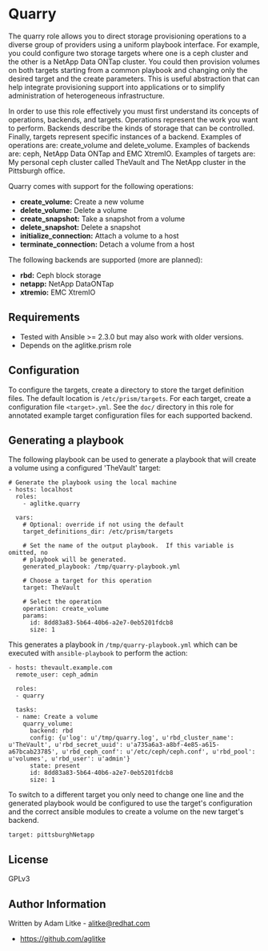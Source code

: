 Quarry
======

The quarry role allows you to direct storage provisioning operations to a
diverse group of providers using a uniform playbook interface.  For example,
you could configure two storage targets where one is a ceph cluster and the
other is a NetApp Data ONTap cluster.  You could then provision volumes on both
targets starting from a common playbook and changing only the desired target
and the create parameters.  This is useful abstraction that can help integrate
provisioning support into applications or to simplify administration of
heterogeneous infrastructure.

In order to use this role effectively you must first understand its concepts of
operations, backends, and targets.  Operations represent the work you want to
perform.  Backends describe the kinds of storage that can be controlled.
Finally, targets represent specific instances of a backend.  Examples of
operations are: create_volume and delete_volume.  Examples of backends are:
ceph, NetApp Data ONTap and EMC XtremIO.  Examples of targets are: My personal
ceph cluster called TheVault and The NetApp cluster in the Pittsburgh office.

Quarry comes with support for the following operations:
- **create_volume:** Create a new volume
- **delete_volume:** Delete a volume
- **create_snapshot:** Take a snapshot from a volume
- **delete_snapshot:** Delete a snapshot
- **initialize_connection:** Attach a volume to a host
- **terminate_connection:** Detach a volume from a host

The following backends are supported (more are planned):
- **rbd:** Ceph block storage
- **netapp:** NetApp DataONTap
- **xtremio:** EMC XtremIO


Requirements
------------

- Tested with Ansible >= 2.3.0 but may also work with older versions.
- Depends on the aglitke.prism role


Configuration
-------------

To configure the targets, create a directory to store the target definition
files.  The default location is `/etc/prism/targets`.  For each target, create
a configuration file `<target>.yml`.  See the `doc/` directory in this role for
annotated example target configuration files for each supported backend.


Generating a playbook
---------------------
The following playbook can be used to generate a playbook that will create a
volume using a configured 'TheVault' target:
```
# Generate the playbook using the local machine
- hosts: localhost
  roles:
    - aglitke.quarry

  vars:
    # Optional: override if not using the default
    target_definitions_dir: /etc/prism/targets

    # Set the name of the output playbook.  If this variable is omitted, no
    # playbook will be generated.
    generated_playbook: /tmp/quarry-playbook.yml

    # Choose a target for this operation
    target: TheVault

    # Select the operation
    operation: create_volume
    params:
      id: 8dd83a83-5b64-40b6-a2e7-0eb5201fdcb8
      size: 1

```

This generates a playbook in `/tmp/quarry-playbook.yml` which can be executed
with `ansible-playbook` to perform the action:
```
- hosts: thevault.example.com
  remote_user: ceph_admin

  roles:
  - quarry

  tasks:
  - name: Create a volume
    quarry_volume:
      backend: rbd
      config: {u'log': u'/tmp/quarry.log', u'rbd_cluster_name': u'TheVault', u'rbd_secret_uuid': u'a735a6a3-a8bf-4e85-a615-a67bcab23785', u'rbd_ceph_conf': u'/etc/ceph/ceph.conf', u'rbd_pool': u'volumes', u'rbd_user': u'admin'}
      state: present
      id: 8dd83a83-5b64-40b6-a2e7-0eb5201fdcb8
      size: 1
```

To switch to a different target you only need to change one line and the
generated playbook would be configured to use the target's configuration and
the correct ansible modules to create a volume on the new target's backend.
```
target: pittsburghNetapp
```


License
-------

GPLv3


Author Information
------------------

Written by Adam Litke - alitke@redhat.com
- https://github.com/aglitke

